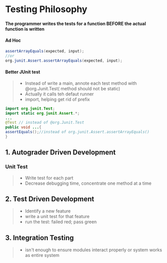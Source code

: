 

# Testing Philosophy
####  The programmer writes the tests for a function **BEFORE** the actual function is written
#### Ad Hoc
```java
assertArrayEquals(expected, input);
//or
org.junit.Assert.assertArrayEquals(expected, input);
```
#### Better JUnit test
>* Instead of write a main, annote each test method with @org.Junit.Test( method should not be static)
>* Actually it calls teh defaut runner
>* import, helping get rid of prefix
```java
import org.junit.Test;
import static org.junit.Assert.*;
...
@Test // instead of @org.Junit.Test
public void ...{
assertEquals();//instead of org.junit.Assert.assertArrayEquals()
}
```
## 1. Autograder Driven Development
### Unit Test
>* Write test for each part
>* Decrease debugging time, concentrate one method at a time

## 2. Test Driven Development
>* Identify a new feature
>* write a unit test for that feature
>* run the test: failed red; pass green

## 3. Integration Testing
>* isn't enough to ensure modules interact properly or system works as entire system

